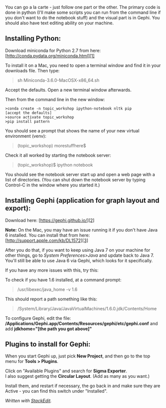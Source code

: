 
You can go a la carte - just follow one part or the other.  The primary code is done in python (I'll make some scripts you can run from the command line if you don't want to do the notebook stuff) and the visual part is in Gephi. You should also have text editing ability on your machine.


Installing Python:
-------

Download miniconda for Python 2.7 from here:
[http://conda.pydata.org/miniconda.html][1]

To install it on a Mac, you need to open a terminal window and find it in your downloads file. Then type:

>sh Miniconda-3.6.0-MacOSX-x86_64.sh

Accept the defaults.  Open a new terminal window afterwards.

Then from the command line in the new window:

    >conda create -n topic_workshop ipython-notebook nltk pip
    [accept the defaults]
    >source activate topic_workshop
    >pip install pattern

You should see a prompt that shows the name of your new virtual environment (venv):

>(topic_workshop) morestuffhere$

Check it all worked by starting the notebook server:

>(topic_workshop)$ ipython notebook

You should see the notebook server start up and open a web page with a list of directories.  (You can shut down the notebook server by typing Control-C in the window where you started it.)

Installing Gephi (application for graph layout and export):
------------------------------------------------


Download here: [https://gephi.github.io/][2]

**Note:** On the Mac, you may have an issue running it if you don't have Java 6 installed.  You can install that from here: [http://support.apple.com/kb/DL1572][3]

After you do that, if you want to keep using Java 7 on your machine for other things, go to *System Preferences>Java* and update back to Java 7.  You'll still be able to use Java 6 via Gephi, which looks for it specifically.

If you have any more issues with this, try this:

To check if you have 1.6 installed, at a command prompt:

> /usr/libexec/java_home -v 1.6

This should report a path something like this:

  >/System/Library/Java/JavaVirtualMachines/1.6.0.jdk/Contents/Home

To configure Gephi, edit the file: **/Applications/Gephi.app/Contents/Resources/gephi/etc/gephi.conf** and add **jdkhome="[the path you got above]"**


Plugins to install for Gephi:
-----------------------------

When you start Gephi up, just pick **New Project**, and then go to the top menu for **Tools > Plugins**. 

Click on "Available Plugins" and search for **Sigma Exporter**.  
I also suggest getting the **Circular Layout**.  (Add as many as you want.)

Install them, and restart if necessary, the go back in and make sure they are Active - you can find this switch under "Installed".

*Written with [StackEdit](https://stackedit.io/).*

  [1]: http://conda.pydata.org/miniconda.html
  [2]: https://gephi.github.io/
  [3]: http://support.apple.com/kb/DL1572
